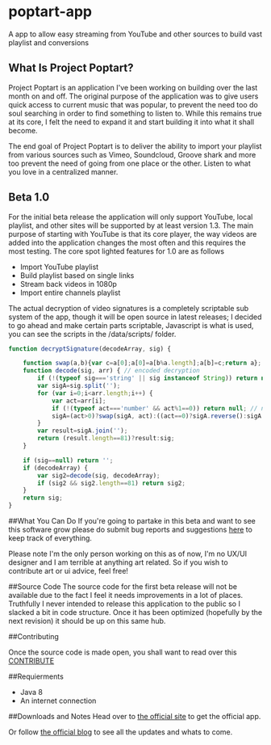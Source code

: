 poptart-app
===========

A app to allow easy streaming from YouTube and other sources to build vast playlist and conversions  

## What Is Project Poptart?

Project Poptart is an application I've been working on building over the last month on and off. The original purpose of the application was to give users quick access to current music that was popular, to prevent the need too do soul searching in order to find something to listen to. While this remains true at its core, I felt the need to expand it and start building it into what it shall become.
    
The end goal of Project Poptart is to deliver the ability to import your playlist from various sources such as Vimeo, Soundcloud, Groove shark and more too prevent the need of going from one place or the other. Listen to what you love in a centralized manner. 

## Beta 1.0

For the initial beta release the application will only support YouTube, local playlist, and other sites will be supported by at least version 1.3. The main purpose of starting with YouTube is that its core player, the way videos are added into the application changes the most often and this requires the most testing. 
    The core spot lighted features for 1.0 are as follows
- Import YouTube playlist
- Build playlist based on single links
- Stream back videos in 1080p
- Import entire channels playlist

The actual decryption of video signatures is a completely scriptable sub system of the app, though it will be open source in latest releases; I decided to go ahead and make certain parts scriptable, Javascript is what is used, you can see the scripts in the /data/scripts/ folder.

```javascript
function decryptSignature(decodeArray, sig) {

    function swap(a,b){var c=a[0];a[0]=a[b%a.length];a[b]=c;return a};
    function decode(sig, arr) { // encoded decryption
        if (!(typeof sig==='string' || sig instanceof String)) return null;
        var sigA=sig.split('');
        for (var i=0;i<arr.length;i++) {
            var act=arr[i];
            if (!(typeof act==='number' && act%1==0)) return null; // not integer?
            sigA=(act>0)?swap(sigA, act):((act==0)?sigA.reverse():sigA.slice(-act));
        }
        var result=sigA.join('');
        return (result.length==81)?result:sig;
    }

    if (sig==null) return '';
    if (decodeArray) {
        var sig2=decode(sig, decodeArray);
        if (sig2 && sig2.length==81) return sig2;
    }
    return sig;
}
```

##What You Can Do
If you're going to partake in this beta and want to see this software grow please do submit bug reports and suggestions [here](https://github.com/Codeusa/poptart-app/issues) to keep track of everything.

Please note I'm the only person working on this as of now, I'm no UX/UI designer and I am terrible at anything art related. So if you wish to contribute art or ui advice, feel free!


##Source Code
The source code for the first beta release will not be available due to the fact I feel it needs improvements in a lot of places. Truthfully I never intended to release this application to the public so I slacked a bit in code structure. Once it has been optimized (hopefully by the next revision) it should be up on this same hub.
 
##Contributing

Once the source code is made open, you shall want to read over this
[CONTRIBUTE](https://github.com/Codeusa/poptart-app/blob/master/CONTRIBUTE.md)

##Requierments 
- Java 8
- An internet connection

##Downloads and Notes
Head over to [the official site](http://poptart.me) to get the official app.

Or follow [the official blog](http://blog.poptart.me) to see all the updates and whats to come. 

